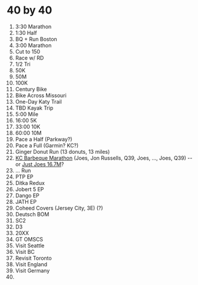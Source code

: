 
# 40 by 40

1. 3:30 Marathon
2. 1:30 Half
3. BQ + Run Boston
4. 3:00 Marathon
5. Cut to 150
6. Race  w/ RD
7. 1/2 Tri
8. 50K
9. 50M
10. 100K
11. Century Bike
12. Bike Across Missouri
13. One-Day Katy Trail
14. TBD Kayak Trip
15. 5:00 Mile
16. 16:00 5K
17. 33:00 10K
18. 60:00 10M
19. Pace a Half (Parkway?)
20. Pace a Full (Garmin? KC?)
21. Ginger Donut Run (13 donuts, 13 miles)
22. [KC Barbeque Marathon](https://www.google.com/maps/dir/Joe's+Kansas+City+Bar-B-Que,+5267,+11950+S+Strang+Line+Rd,+Olathe,+KS+66062/Jon+Russell's+Barbeque,+West+135th+Street,+Overland+Park,+KS/Q39+South,+Antioch+Road,+Overland+Park,+KS/Joe's+Kansas+City+Bar-B-Que,+Roe+Avenue,+Leawood,+KS/Joe's+Kansas+City+Bar-B-Que,+3002+West+47th+Avenue,+Kansas+City,+KS+66103/Q39+-+Midtown,+West+39th+Street,+Kansas+City,+MO/@38.9705631,-94.754499,12z/data=!3m1!4b1!4m38!4m37!1m5!1m1!1s0x87c0950aadeaf2a7:0xc8c43d89fedd3f9f!2m2!1d-94.7689803!2d38.9111945!1m5!1m1!1s0x87c0c016f3969b53:0x752f6d0da9d479f1!2m2!1d-94.7251156!2d38.8842784!1m5!1m1!1s0x87c0ea562335f9d1:0x97e1c083d73220a6!2m2!1d-94.68575!2d38.928832!1m5!1m1!1s0x87c0e9f36797683d:0x894ab978f4cc76c3!2m2!1d-94.6393056!2d38.9153235!1m5!1m1!1s0x87c0ee3f1759e979:0x154ee193794197f8!2m2!1d-94.6207405!2d39.0444482!1m5!1m1!1s0x87c0efd167718de7:0x4c64d0cfda5f13ed!2m2!1d-94.598208!2d39.0574149!3e2) (Joes, Jon Russells, Q39, Joes, ..., Joes, Q39) -- or [Just Joes 16.7M](https://www.google.com/maps/dir/Joe's+Kansas+City+Bar-B-Que,+5267,+11950+S+Strang+Line+Rd,+Olathe,+KS+66062/Joe's+Kansas+City+Bar-B-Que,+Roe+Avenue,+Leawood,+KS/Joe's+Kansas+City+Bar-B-Que,+3002+West+47th+Avenue,+Kansas+City,+KS+66103/@38.9773478,-94.7650685,12z/data=!3m1!4b1!4m20!4m19!1m5!1m1!1s0x87c0950aadeaf2a7:0xc8c43d89fedd3f9f!2m2!1d-94.7689803!2d38.9111945!1m5!1m1!1s0x87c0e9f36797683d:0x894ab978f4cc76c3!2m2!1d-94.6393056!2d38.9153235!1m5!1m1!1s0x87c0ee3f1759e979:0x154ee193794197f8!2m2!1d-94.6207405!2d39.0444482!3e2)?
23. ... Run
24. PTP EP
25. Ditka Redux
26. Jobert 5 EP
27. Dango EP
28. JATH EP
29. Coheed Covers (Jersey City, 3E) (?)
30. Deutsch BOM
31. SC2
32. D3
33. 20XX
34. GT OMSCS
35. Visit Seattle
36. Visit BC
37. Revisit Toronto
38. Visit England
39. Visit Germany
40. 
